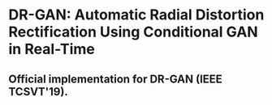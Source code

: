 # DR-GAN: Automatic Radial Distortion Rectification Using Conditional GAN in Real-Time
## Official implementation for DR-GAN (IEEE TCSVT'19).
